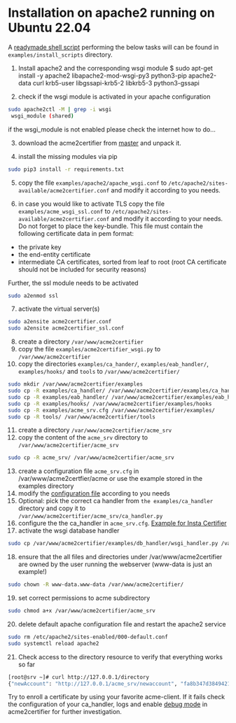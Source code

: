 <!-- markdownlint-disable  MD013 MD014 MD029 -->
<!-- wiki-title Installation on apache2 running on Ubuntu 22.04 -->
# Installation on apache2 running on Ubuntu 22.04

A [readymade shell script](../examples/install_scripts/a2c-ubuntu22-apache2.sh) performing the below tasks will can be found in `examples/install_scripts` directory.

1. Install apache2 and the corresponding wsgi module
$ sudo apt-get install -y apache2 libapache2-mod-wsgi-py3 python3-pip apache2-data curl krb5-user libgssapi-krb5-2 libkrb5-3 python3-gssapi

2. check if the wsgi module is activated in your apache configuration

```bash
sudo apache2ctl -M | grep -i wsgi
 wsgi_module (shared)
```

if the wsgi_module is not enabled please check the internet how to do...

3. download the acme2certifier from [master](https://github.com/grindsa/acme2certifier/archive/refs/heads/master.tar.gz) and unpack it.

4. install the missing modules via pip

```bash
sudo pip3 install -r requirements.txt
```

5. copy the file `examples/apache2/apache_wsgi.conf` to `/etc/apache2/sites-available/acme2certifier.conf` and modify it according to you needs.

6. in case you would like to activate TLS copy the file `examples/acme_wsgi_ssl.conf` to `/etc/apache2/sites-available/acme2certifier.conf` and modify it according to your needs. Do not forget to place the key-bundle. This file must contain the following certificate data in pem format:

- the private key
- the end-entity certificate
- intermediate CA certificates, sorted from leaf to root (root CA certificate should not be included for security reasons)

Further, the ssl module needs to be activated

```bash
sudo a2enmod ssl
```

7. activate the virtual server(s)

```bash
sudo a2ensite acme2certifier.conf
sudo a2ensite acme2certifier_ssl.conf
```

8. create a directory `/var/www/acme2certifier`
9. copy the file `examples/acme2certifier_wsgi.py` to `/var/www/acme2certifier`
10. copy the directories `examples/ca_hander/`, `examples/eab_handler/`, `examples/hooks/` and `tools` to `/var/www/acme2certifier/`

```bash
sudo mkdir /var/www/acme2certifier/examples
sudo cp -R examples/ca_handler/ /var/www/acme2certifier/examples/ca_handler
sudo cp -R examples/eab_handler/ /var/www/acme2certifier/examples/eab_handler
sudo cp -R examples/hooks/ /var/www/acme2certifier/examples/hooks
sudo cp -R examples/acme_srv.cfg /var/www/acme2certifier/examples/
sudo cp -R tools/ /var/www/acme2certifier/tools
```

11. create a directory `/var/www/acme2certifier/acme_srv`
12. copy the content of the `acme_srv` directory to `/var/www/acme2certifier/acme_srv`

```bash
sudo cp -R acme_srv/ /var/www/acme2certifier/acme_srv
```

13. create a configuration file `acme_srv.cfg` in /var/www/acme2certfier/acme or use the example stored in the examples directory
14. modify the [configuration file](acme_srv.md) according to you needs
15. Optional: pick the correct ca handler from `the examples/ca_handler` directory and copy it to `/var/www/acme2certifier/acme_srv/ca_handler.py`
16. configure the the ca_handler in `acme_srv.cfg`. [Example for Insta Certifier](certifier.md)
17. activate the wsgi database handler

```bash
sudo cp /var/www/acme2certifier/examples/db_handler/wsgi_handler.py /var/www/acme_srv/acme2certfier/db_handler.py
```

18. ensure that the all files and directories under /var/www/acme2certifier are owned by the user running the webserver (www-data is just an example!)

```bash
sudo chown -R www-data.www-data /var/www/acme2certifier/
```

19. set correct permissions to acme subdirectory

```bash
sudo chmod a+x /var/www/acme2certifier/acme_srv
```

20. delete default apache configuration file and restart the apache2 service

```bash
sudo rm /etc/apache2/sites-enabled/000-default.conf
sudo systemctl reload apache2
```

21. Check access to the directory resource to verify that everything works so far

```bash
[root@srv ~]# curl http://127.0.0.1/directory
{"newAccount": "http://127.0.0.1/acme_srv/newaccount", "fa8b347d3849421ebc4b234205418805": "https://community.letsencrypt.org/t/adding-random-entries-to-the-directory/33417", "keyChange": "http://127.0.0.1/acme_srv/key-change", "newNonce": "http://127.0.0.1/acme_srv/newnonce", "meta": {"home": "https://github.com/grindsa/acme2certifier", "author": "grindsa <grindelsack@gmail.com>"}, "newOrder": "http://127.0.0.1/acme_srv/neworders", "revokeCert": "http://127.0.0.1/acme_srv/revokecert"}[root@srv ~]#
```

Try to enroll a certificate by using your favorite acme-client. If it fails check the configuration of your ca_handler, logs and enable [debug mode](acme_srv.md) in acme2certifier for further investigation.
